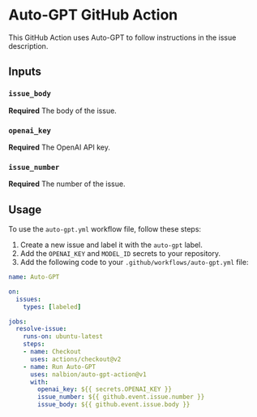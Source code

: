 # Auto-GPT GitHub Action

This GitHub Action uses Auto-GPT to follow instructions in the issue description.

## Inputs

### `issue_body`

**Required** The body of the issue.

### `openai_key`

**Required** The OpenAI API key.

### `issue_number`

**Required** The number of the issue.

## Usage

To use the `auto-gpt.yml` workflow file, follow these steps:

1. Create a new issue and label it with the `auto-gpt` label.
2. Add the `OPENAI_KEY` and `MODEL_ID` secrets to your repository.
3. Add the following code to your `.github/workflows/auto-gpt.yml` file:

```yaml
name: Auto-GPT

on:
  issues:
    types: [labeled]

jobs:
  resolve-issue:
    runs-on: ubuntu-latest
    steps:
    - name: Checkout
      uses: actions/checkout@v2
    - name: Run Auto-GPT
      uses: nalbion/auto-gpt-action@v1
      with:
        openai_key: ${{ secrets.OPENAI_KEY }}
        issue_number: ${{ github.event.issue.number }}
        issue_body: ${{ github.event.issue.body }}

```
